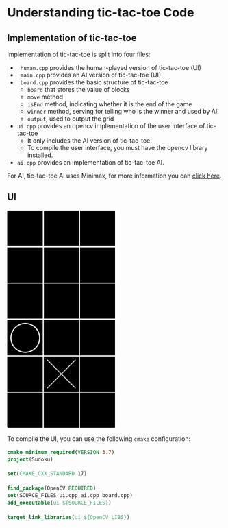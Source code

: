 # Understanding tic-tac-toe Code

## Implementation of tic-tac-toe

Implementation of  tic-tac-toe is split into four files:

- ` human.cpp` provides the human-played version of  tic-tac-toe (UI)
- ` main.cpp` provides an AI version of  tic-tac-toe (UI)
- ` board.cpp` provides the basic structure of  tic-tac-toe
  - `board` that stores the value of blocks
  - `move` method
  - `isEnd` method, indicating whether it is the end of the game
  - `winner` method, serving for telling who is the winner and used by AI.
  - `output`, used to output the grid
- `ui.cpp` provides an opencv implementation of the user interface of tic-tac-toe
  - It only includes the AI version of tic-tac-toe.
  - To compile the user interface, you must have the opencv library installed.
- `ai.cpp` provides an implementation of tic-tac-toe AI.

For AI, tic-tac-toe AI uses Minimax, for more information you can [click here](https://www.geeksforgeeks.org/minimax-algorithm-in-game-theory-set-1-introduction/).

## UI

<img src="https://raw.githubusercontent.com/qyxtim/AI-For-Games/main/tic-tac-toe/assets/t1.png" width=50% height=50%>

<img src="https://raw.githubusercontent.com/qyxtim/AI-For-Games/main/tic-tac-toe/assets/t2.png" width=50% height=50%>

To compile the UI, you can use the following `cmake` configuration:

```cmake
cmake_minimum_required(VERSION 3.7)
project(Sudoku)

set(CMAKE_CXX_STANDARD 17)

find_package(OpenCV REQUIRED)
set(SOURCE_FILES ui.cpp ai.cpp board.cpp)
add_executable(ui ${SOURCE_FILES})

target_link_libraries(ui ${OpenCV_LIBS})
```